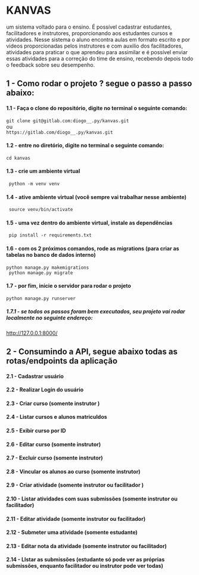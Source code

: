 # KANVAS
um sistema voltado para o ensino. É possível cadastrar estudantes, facilitadores e instrutores, proporcionando aos estudantes cursos e atividades. Nesse sistema o aluno encontra aulas em formato escrito e por videos proporcionadas pelos instrutores e com auxilio dos facilitadores, atividades para praticar o que aprendeu para assimilar e é possível enviar essas atividades para a correção do time de ensino, recebendo depois todo o feedback sobre seu desempenho.


## 1 - Como rodar o projeto ? segue o passo a passo abaixo:

#### 1.1 - Faça o clone do repositório, digite no terminal o seguinte comando:
``` git clone git@gitlab.com:diogo__.py/kanvas.git ``` <br />
ou <br />
``` https://gitlab.com/diogo__.py/kanvas.git ``` 

#### 1.2 - entre no diretório, digite no terminal o seguinte comando:
``` cd kanvas ``` 

#### 1.3 - crie um ambiente virtual
``` python -m venv venv``` 

#### 1.4 - ative ambiente virtual (você sempre vai trabalhar nesse ambiente)
``` source venv/bin/activate``` 

#### 1.5 - uma vez dentro do ambiente virtual, instale as dependências
``` pip install -r requirements.txt```

#### 1.6 - com os 2 próximos comandos, rode as migrations (para criar as tabelas no banco de dados interno)
``` python manage.py makemigrations ``` <br />
```  python manage.py migrate ```

#### 1.7 - por fim, inicie o servidor para rodar o projeto
``` python manage.py runserver ```
##### 1.7.1 - se todos os passos foram bem executados, seu projeto vai rodar localmente no seguinte endereço:
http://127.0.0.1:8000/


## 2 - Consumindo a API, segue abaixo todas as rotas/endpoints da aplicação

#### 2.1 - Cadastrar usuário
#### 2.2 - Realizar Login do usuário
#### 2.3 - Criar curso (somente instrutor )
#### 2.4 - Listar cursos e alunos matriculdos
#### 2.5 - Exibir curso por ID
#### 2.6 - Editar curso (somente instrutor)
#### 2.7 - Excluir curso (somente instrutor)
#### 2.8 - Vincular os alunos ao curso (somente instrutor)
#### 2.9 - Criar atividade (somente instrutor ou facilitador )
#### 2.10 - Listar atividades com suas submissões (somente instrutor ou facilitador)
#### 2.11 - Editar atividade (somente instrutor ou facilitador)
#### 2.12 - Submeter uma atividade (somente estudante)
#### 2.13 - Editar nota da atividade (somente instrutor ou facilitador)
#### 2.14 - LIstar as submissões (estudante só pode ver as próprias submissões, enquanto facilitador ou instrutor pode ver todas)